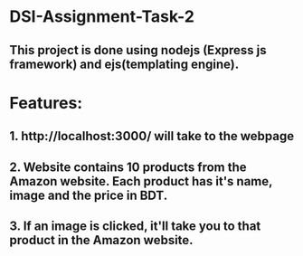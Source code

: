# DSI-Assignment-Task-2

## This project is done using nodejs (Express js framework) and ejs(templating engine).

# Features:
## 1. http://localhost:3000/ will take to the webpage
## 2. Website contains 10 products from the Amazon website. Each product has it's name, image and the price in BDT.
## 3. If an image is clicked, it'll take you to that product in the Amazon website.
